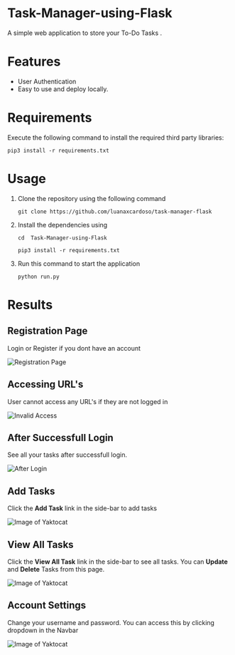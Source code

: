 # Task-Manager-using-Flask

A simple web application to store your To-Do Tasks .

# Features

- User Authentication
- Easy to use and deploy locally.

# Requirements

Execute the following command to install the required third party libraries:

```pip3 install -r requirements.txt```

# Usage

1. Clone the repository using the following command
    
    ```git clone https://github.com/luanaxcardoso/task-manager-flask```

2. Install the dependencies using

    ```cd  Task-Manager-using-Flask```
    
    ```pip3 install -r requirements.txt```

3. Run this command to start the application

    ```python run.py```

# Results

## Registration Page
Login or Register if you dont have an account

![Registration Page](output/register.jpg)

## Accessing URL's 
User cannot access any URL's if they are not logged in

![Invalid Access](output/invalid-access.png)

## After Successfull Login
See all your tasks after successfull login.

![After Login](output/after-login.png)

## Add Tasks
Click the **Add Task** link in the side-bar to add tasks

![Image of Yaktocat](output/add-task.png)

## View All Tasks
Click the **View All Task** link in the side-bar to see all tasks. You can **Update** and **Delete** Tasks from this page.

![Image of Yaktocat](output/all-tasks.png)

## Account Settings
Change your username and password. You can access this by clicking dropdown in the Navbar

![Image of Yaktocat](output/account-settings.png)

